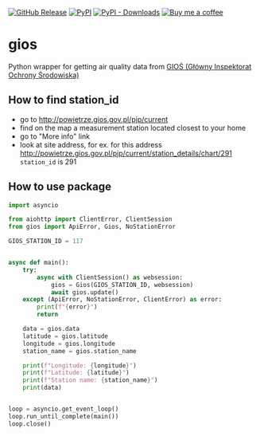 [![GitHub Release][releases-shield]][releases]
[![PyPI][pypi-releases-shield]][pypi-releases]
[![PyPI - Downloads][pypi-downloads]][pypi-statistics]
[![Buy me a coffee][buy-me-a-coffee-shield]][buy-me-a-coffee]

# gios
Python wrapper for getting air quality data from [GIOŚ (Główny Inspektorat Ochrony Środowiska)](http://www.gios.gov.pl/pl/stan-srodowiska/monitoring-jakosci-powietrza)

## How to find station_id
- go to http://powietrze.gios.gov.pl/pjp/current
- find on the map a measurement station located closest to your home
- go to "More info" link
- look at site address, for ex. for this address http://powietrze.gios.gov.pl/pjp/current/station_details/chart/291 `station_id` is 291

## How to use package
```python
import asyncio

from aiohttp import ClientError, ClientSession
from gios import ApiError, Gios, NoStationError

GIOS_STATION_ID = 117


async def main():
    try:
        async with ClientSession() as websession:
            gios = Gios(GIOS_STATION_ID, websession)
            await gios.update()
    except (ApiError, NoStationError, ClientError) as error:
        print(f"{error}")
        return

    data = gios.data
    latitude = gios.latitude
    longitude = gios.longitude
    station_name = gios.station_name

    print(f"Longitude: {longitude}")
    print(f"Latitude: {latitude}")
    print(f"Station name: {station_name}")
    print(data)


loop = asyncio.get_event_loop()
loop.run_until_complete(main())
loop.close()

```
[releases]: https://github.com/bieniu/gios/releases
[releases-shield]: https://img.shields.io/github/release/bieniu/gios.svg?style=popout
[pypi-releases]: https://pypi.org/project/gios/
[pypi-statistics]: https://pypistats.org/packages/gios
[pypi-releases-shield]: https://img.shields.io/pypi/v/gios
[pypi-downloads]: https://img.shields.io/pypi/dm/gios
[buy-me-a-coffee-shield]: https://img.shields.io/static/v1.svg?label=%20&message=Buy%20me%20a%20coffee&color=6f4e37&logo=buy%20me%20a%20coffee&logoColor=white
[buy-me-a-coffee]: https://www.buymeacoffee.com/QnLdxeaqO
